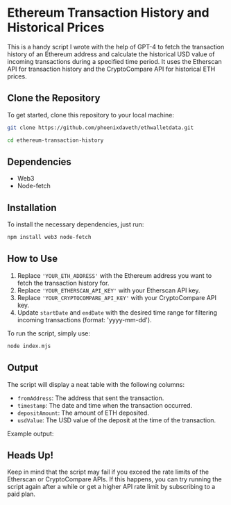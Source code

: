 # Ethereum Transaction History and Historical Prices

This is a handy script I wrote with the help of GPT-4 to fetch the transaction history of an Ethereum address and calculate the historical USD value of incoming transactions during a specified time period. It uses the Etherscan API for transaction history and the CryptoCompare API for historical ETH prices.

## Clone the Repository

To get started, clone this repository to your local machine:

```bash
git clone https://github.com/phoenixdaveth/ethwalletdata.git

cd ethereum-transaction-history
```
## Dependencies

- Web3
- Node-fetch

## Installation

To install the necessary dependencies, just run:

```bash
npm install web3 node-fetch
```

## How to Use

1. Replace `'YOUR_ETH_ADDRESS'` with the Ethereum address you want to fetch the transaction history for.
2. Replace `'YOUR_ETHERSCAN_API_KEY'` with your Etherscan API key.
3. Replace `'YOUR_CRYPTOCOMPARE_API_KEY'` with your CryptoCompare API key.
4. Update `startDate` and `endDate` with the desired time range for filtering incoming transactions (format: 'yyyy-mm-dd').

To run the script, simply use:

```bash
node index.mjs
```

## Output

The script will display a neat table with the following columns:

- `fromAddress`: The address that sent the transaction.
- `timestamp`: The date and time when the transaction occurred.
- `depositAmount`: The amount of ETH deposited.
- `usdValue`: The USD value of the deposit at the time of the transaction.

Example output:


## Heads Up!

Keep in mind that the script may fail if you exceed the rate limits of the Etherscan or CryptoCompare APIs. If this happens, you can try running the script again after a while or get a higher API rate limit by subscribing to a paid plan.
